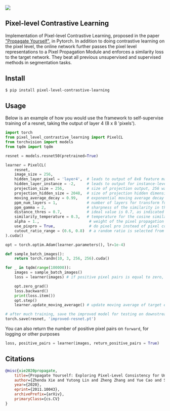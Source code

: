 <img src="./propagate.png"></img>

## Pixel-level Contrastive Learning

Implementation of Pixel-level Contrastive Learning, proposed in the paper <a href="https://arxiv.org/abs/2011.10043">"Propagate Yourself"</a>, in Pytorch. In addition to doing contrastive learning on the pixel level, the online network further passes the pixel level representations to a Pixel Propagation Module and enforces a similarity loss to the target network. They beat all previous unsupervised and supervised methods in segmentation tasks.

## Install

```bash
$ pip install pixel-level-contrastive-learning
```

## Usage

Below is an example of how you would use the framework to self-supervise training of a resnet, taking the output of layer 4 (8 x 8 'pixels').


```python
import torch
from pixel_level_contrastive_learning import PixelCL
from torchvision import models
from tqdm import tqdm

resnet = models.resnet50(pretrained=True)

learner = PixelCL(
    resnet,
    image_size = 256,
    hidden_layer_pixel = 'layer4',  # leads to output of 8x8 feature map for pixel-level learning
    hidden_layer_instance = -2,     # leads to output for instance-level learning
    projection_size = 256,          # size of projection output, 256 was used in the paper
    projection_hidden_size = 2048,  # size of projection hidden dimension, paper used 2048
    moving_average_decay = 0.99,    # exponential moving average decay of target encoder
    ppm_num_layers = 1,             # number of layers for transform function in the pixel propagation module, 1 was optimal
    ppm_gamma = 2,                  # sharpness of the similarity in the pixel propagation module, already at optimal value of 2
    distance_thres = 0.7,           # ideal value is 0.7, as indicated in the paper, which makes the assumption of each feature map's pixel diagonal distance to be 1 (still unclear)
    similarity_temperature = 0.3,   # temperature for the cosine similarity for the pixel contrastive loss
    alpha = 1.,                      # weight of the pixel propagation loss (pixpro) vs pixel CL loss
    use_pixpro = True,               # do pixel pro instead of pixel contrast loss, defaults to pixpro, since it is the best one
    cutout_ratio_range = (0.6, 0.8)  # a random ratio is selected from this range for the random cutout
).cuda()

opt = torch.optim.Adam(learner.parameters(), lr=1e-4)

def sample_batch_images():
    return torch.randn(10, 3, 256, 256).cuda()

for _ in tqdm(range(100000)):
    images = sample_batch_images()
    loss = learner(images) # if positive pixel pairs is equal to zero, the loss is equal to the instance level loss

    opt.zero_grad()
    loss.backward()
    print(loss.item())
    opt.step()
    learner.update_moving_average() # update moving average of target encoder

# after much training, save the improved model for testing on downstream task
torch.save(resnet, 'improved-resnet.pt')
```

You can also return the number of positive pixel pairs on `forward`, for logging or other purposes

```python
loss, positive_pairs = learner(images, return_positive_pairs = True)
```
## Citations

```bibtex
@misc{xie2020propagate,
    title={Propagate Yourself: Exploring Pixel-Level Consistency for Unsupervised Visual Representation Learning}, 
    author={Zhenda Xie and Yutong Lin and Zheng Zhang and Yue Cao and Stephen Lin and Han Hu},
    year={2020},
    eprint={2011.10043},
    archivePrefix={arXiv},
    primaryClass={cs.CV}
}
```
